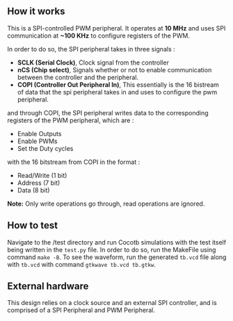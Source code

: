 <!---

This file is used to generate your project datasheet. Please fill in the information below and delete any unused
sections.

You can also include images in this folder and reference them in the markdown. Each image must be less than
512 kb in size, and the combined size of all images must be less than 1 MB.
-->

## How it works

This is a SPI-controlled PWM peripheral. It operates at **10 MHz** and uses SPI communication at **\~100 KHz** to configure registers of the PWM.

In order to do so, the SPI peripheral takes in three signals :

- **SCLK (Serial Clock)**, Clock signal from the controller
- **nCS (Chip select)**, Signals whether or not to enable communication between the controller and the peripheral.
- **COPI (Controller Out Peripheral In)**, This essentially is the 16 bistream of data that the spi peripheral takes in and uses to configure the pwm peripheral.

and through COPI, the SPI peripheral writes data to the corresponding registers of the PWM peripheral, which are :

- Enable Outputs
- Enable PWMs
- Set the Duty cycles

with the 16 bitstream from COPI in the format :

- Read/Write (1 bit)
- Address (7 bit)
- Data (8 bit)

**Note:** Only write operations go through, read operations are ignored.

## How to test

Navigate to the /test directory and run Cocotb simulations with the test itself being written in the `test.py` file. In order to do so, run the MakeFile using command `make -B`. To see the waveform, run the generated `tb.vcd` file along with `tb.vcd` with command `gtkwave tb.vcd tb.gtkw`.

## External hardware

This design relies on a clock source and an external SPI controller, and is comprised of a SPI Peripheral and PWM Peripheral.